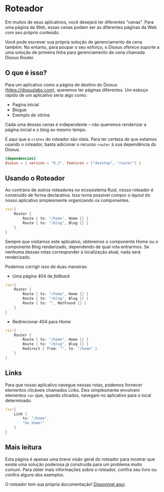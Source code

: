 # Roteador

Em muitos de seus aplicativos, você desejará ter diferentes "cenas". Para uma página da Web, essas cenas podem ser as diferentes páginas da Web com seu próprio conteúdo.

Você pode escrever sua própria solução de gerenciamento de cena também. No entanto, para poupar o seu esforço, o Dioxus oferece suporte a uma solução de primeira linha para gerenciamento de cena chamada Dioxus Router.

## O que é isso?

Para um aplicativo como a página de destino do Dioxus (https://dioxuslabs.com), queremos ter páginas diferentes. Um esboço rápido de um aplicativo seria algo como:

- Pagina inicial
- Blogue
- Exemplo de vitrine

Cada uma dessas cenas é independente – não queremos renderizar a página inicial e o blog ao mesmo tempo.

É aqui que a `crates` do roteador são úteis. Para ter certeza de que estamos usando o roteador, basta adicionar o recurso `router` à sua dependência do Dioxus.

```toml
[dependencies]
dioxus = { version = "0.2", features = ["desktop", "router"] }
```

## Usando o Roteador

Ao contrário de outros roteadores no ecossistema Rust, nosso roteador é construído de forma declarativa. Isso torna possível compor o layout do nosso aplicativo simplesmente organizando os componentes.

```rust
rsx!{
    Router {
        Route { to: "/home", Home {} }
        Route { to: "/blog", Blog {} }
    }
}
```

Sempre que visitamos este aplicativo, obteremos o componente Home ou o componente Blog renderizado, dependendo de qual rota entrarmos. Se nenhuma dessas rotas corresponder à localização atual, nada será renderizado.

Podemos corrigir isso de duas maneiras:

- Uma página 404 de _fallback_

```rust
rsx!{
    Router {
        Route { to: "/home", Home {} }
        Route { to: "/blog", Blog {} }
        Route { to: "", NotFound {} }
    }
}
```

- Redirecionar 404 para _Home_

```rust
rsx!{
    Router {
        Route { to: "/home", Home {} }
        Route { to: "/blog", Blog {} }
        Redirect { from: "", to: "/home" }
    }
}
```

## Links

Para que nosso aplicativo navegue nessas rotas, podemos fornecer elementos clicáveis chamados Links. Eles simplesmente envolvem elementos `<a>` que, quando clicados, navegam no aplicativo para o local determinado.

```rust
rsx!{
    Link {
        to: "/home",
        "Go home!"
    }
}
```

## Mais leitura

Esta página é apenas uma breve visão geral do roteador para mostrar que existe uma solução poderosa já construída para um problema muito comum. Para obter mais informações sobre o roteador, confira seu livro ou confira alguns dos exemplos.

O roteador tem sua própria documentação! [Disponível aqui](https://dioxuslabs.com/router/guide/).
